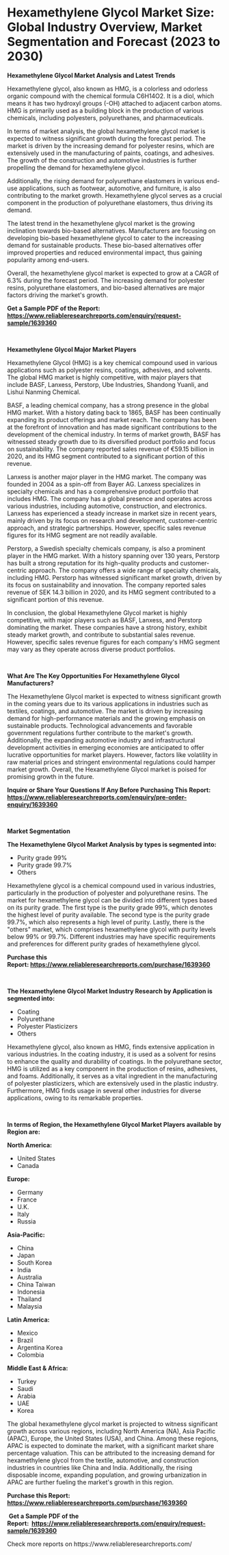 <p><h1>Hexamethylene Glycol Market Size: Global Industry Overview, Market Segmentation and Forecast (2023 to 2030)</h1></p><p><strong>Hexamethylene Glycol Market Analysis and Latest Trends</strong></p>
<p><p>Hexamethylene glycol, also known as HMG, is a colorless and odorless organic compound with the chemical formula C6H14O2. It is a diol, which means it has two hydroxyl groups (-OH) attached to adjacent carbon atoms. HMG is primarily used as a building block in the production of various chemicals, including polyesters, polyurethanes, and pharmaceuticals.</p><p>In terms of market analysis, the global hexamethylene glycol market is expected to witness significant growth during the forecast period. The market is driven by the increasing demand for polyester resins, which are extensively used in the manufacturing of paints, coatings, and adhesives. The growth of the construction and automotive industries is further propelling the demand for hexamethylene glycol.</p><p>Additionally, the rising demand for polyurethane elastomers in various end-use applications, such as footwear, automotive, and furniture, is also contributing to the market growth. Hexamethylene glycol serves as a crucial component in the production of polyurethane elastomers, thus driving its demand.</p><p>The latest trend in the hexamethylene glycol market is the growing inclination towards bio-based alternatives. Manufacturers are focusing on developing bio-based hexamethylene glycol to cater to the increasing demand for sustainable products. These bio-based alternatives offer improved properties and reduced environmental impact, thus gaining popularity among end-users.</p><p>Overall, the hexamethylene glycol market is expected to grow at a CAGR of 6.3% during the forecast period. The increasing demand for polyester resins, polyurethane elastomers, and bio-based alternatives are major factors driving the market's growth.</p></p>
<p><strong>Get a Sample PDF of the Report:&nbsp; <a href="https://www.reliableresearchreports.com/enquiry/request-sample/1639360">https://www.reliableresearchreports.com/enquiry/request-sample/1639360</a></strong></p>
<p>&nbsp;</p>
<p><strong>Hexamethylene Glycol Major Market Players</strong></p>
<p><p>Hexamethylene Glycol (HMG) is a key chemical compound used in various applications such as polyester resins, coatings, adhesives, and solvents. The global HMG market is highly competitive, with major players that include BASF, Lanxess, Perstorp, Ube Industries, Shandong Yuanli, and Lishui Nanming Chemical.</p><p>BASF, a leading chemical company, has a strong presence in the global HMG market. With a history dating back to 1865, BASF has been continually expanding its product offerings and market reach. The company has been at the forefront of innovation and has made significant contributions to the development of the chemical industry. In terms of market growth, BASF has witnessed steady growth due to its diversified product portfolio and focus on sustainability. The company reported sales revenue of €59.15 billion in 2020, and its HMG segment contributed to a significant portion of this revenue.</p><p>Lanxess is another major player in the HMG market. The company was founded in 2004 as a spin-off from Bayer AG. Lanxess specializes in specialty chemicals and has a comprehensive product portfolio that includes HMG. The company has a global presence and operates across various industries, including automotive, construction, and electronics. Lanxess has experienced a steady increase in market size in recent years, mainly driven by its focus on research and development, customer-centric approach, and strategic partnerships. However, specific sales revenue figures for its HMG segment are not readily available.</p><p>Perstorp, a Swedish specialty chemicals company, is also a prominent player in the HMG market. With a history spanning over 130 years, Perstorp has built a strong reputation for its high-quality products and customer-centric approach. The company offers a wide range of specialty chemicals, including HMG. Perstorp has witnessed significant market growth, driven by its focus on sustainability and innovation. The company reported sales revenue of SEK 14.3 billion in 2020, and its HMG segment contributed to a significant portion of this revenue.</p><p>In conclusion, the global Hexamethylene Glycol market is highly competitive, with major players such as BASF, Lanxess, and Perstorp dominating the market. These companies have a strong history, exhibit steady market growth, and contribute to substantial sales revenue. However, specific sales revenue figures for each company's HMG segment may vary as they operate across diverse product portfolios.</p></p>
<p>&nbsp;</p>
<p><strong>What Are The Key Opportunities For Hexamethylene Glycol Manufacturers?</strong></p>
<p><p>The Hexamethylene Glycol market is expected to witness significant growth in the coming years due to its various applications in industries such as textiles, coatings, and automotive. The market is driven by increasing demand for high-performance materials and the growing emphasis on sustainable products. Technological advancements and favorable government regulations further contribute to the market's growth. Additionally, the expanding automotive industry and infrastructural development activities in emerging economies are anticipated to offer lucrative opportunities for market players. However, factors like volatility in raw material prices and stringent environmental regulations could hamper market growth. Overall, the Hexamethylene Glycol market is poised for promising growth in the future.</p></p>
<p><strong>Inquire or Share Your Questions If Any Before Purchasing This Report: <a href="https://www.reliableresearchreports.com/enquiry/pre-order-enquiry/1639360">https://www.reliableresearchreports.com/enquiry/pre-order-enquiry/1639360</a></strong></p>
<p>&nbsp;</p>
<p><strong>Market Segmentation</strong></p>
<p><strong>The Hexamethylene Glycol Market Analysis by types is segmented into:</strong></p>
<p><ul><li>Purity grade 99%</li><li>Purity grade 99.7%</li><li>Others</li></ul></p>
<p><p>Hexamethylene glycol is a chemical compound used in various industries, particularly in the production of polyester and polyurethane resins. The market for hexamethylene glycol can be divided into different types based on its purity grade. The first type is the purity grade 99%, which denotes the highest level of purity available. The second type is the purity grade 99.7%, which also represents a high level of purity. Lastly, there is the "others" market, which comprises hexamethylene glycol with purity levels below 99% or 99.7%. Different industries may have specific requirements and preferences for different purity grades of hexamethylene glycol.</p></p>
<p><strong>Purchase this Report:&nbsp;<a href="https://www.reliableresearchreports.com/purchase/1639360">https://www.reliableresearchreports.com/purchase/1639360</a></strong></p>
<p>&nbsp;</p>
<p><strong>The Hexamethylene Glycol Market Industry Research by Application is segmented into:</strong></p>
<p><ul><li>Coating</li><li>Polyurethane</li><li>Polyester Plasticizers</li><li>Others</li></ul></p>
<p><p>Hexamethylene glycol, also known as HMG, finds extensive application in various industries. In the coating industry, it is used as a solvent for resins to enhance the quality and durability of coatings. In the polyurethane sector, HMG is utilized as a key component in the production of resins, adhesives, and foams. Additionally, it serves as a vital ingredient in the manufacturing of polyester plasticizers, which are extensively used in the plastic industry. Furthermore, HMG finds usage in several other industries for diverse applications, owing to its remarkable properties.</p></p>
<p>&nbsp;</p>
<p><strong>In terms of Region, the Hexamethylene Glycol Market Players available by Region are:</strong></p>
<p>
    <p> <strong> North America: </strong>
        <ul>
            <li>United States</li>
            <li>Canada</li>
        </ul>
        </p> 
    <p> <strong> Europe: </strong>
        <ul>
            <li>Germany</li>
            <li>France</li>
            <li>U.K.</li>
            <li>Italy</li>
            <li>Russia</li>
        </ul>
        </p> 
    <p> <strong> Asia-Pacific: </strong>
        <ul>
            <li>China</li>
            <li>Japan</li>
            <li>South Korea</li>
            <li>India</li>
            <li>Australia</li>
            <li>China Taiwan</li>
            <li>Indonesia</li>
            <li>Thailand</li>
            <li>Malaysia</li>
        </ul>
        </p> 
    <p> <strong> Latin America: </strong>
        <ul>
            <li>Mexico</li>
            <li>Brazil</li>
            <li>Argentina Korea</li>
            <li>Colombia</li>
        </ul>
        </p> 
    <p> <strong> Middle East & Africa: </strong>
        <ul>
            <li>Turkey</li>
            <li>Saudi</li>
            <li>Arabia</li>
            <li>UAE</li>
            <li>Korea</li>
        </ul>
    </p>
    </p>
<p><p>The global hexamethylene glycol market is projected to witness significant growth across various regions, including North America (NA), Asia Pacific (APAC), Europe, the United States (USA), and China. Among these regions, APAC is expected to dominate the market, with a significant market share percentage valuation. This can be attributed to the increasing demand for hexamethylene glycol from the textile, automotive, and construction industries in countries like China and India. Additionally, the rising disposable income, expanding population, and growing urbanization in APAC are further fueling the market's growth in this region.</p></p>
<p><strong>Purchase this Report: <a href="https://www.reliableresearchreports.com/purchase/1639360">https://www.reliableresearchreports.com/purchase/1639360</a></strong></p>
<p>&nbsp;<strong>Get a Sample PDF of the Report:&nbsp;&nbsp;<a href="https://www.reliableresearchreports.com/enquiry/request-sample/1639360">https://www.reliableresearchreports.com/enquiry/request-sample/1639360</a></strong></p>
<p><strong></strong></p>
<p>Check more reports on https://www.reliableresearchreports.com/</p>